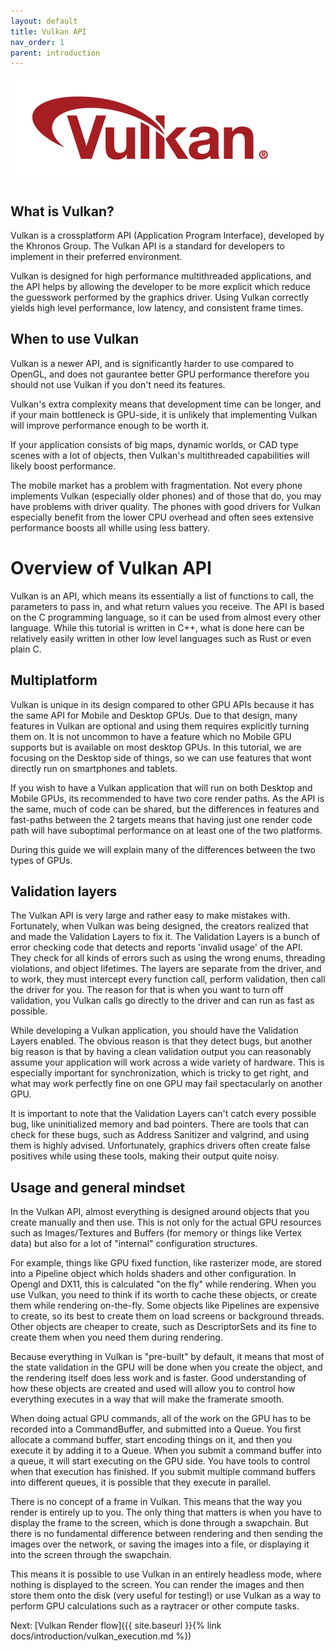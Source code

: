```yaml
---
layout: default
title: Vulkan API
nav_order: 1
parent: introduction
---
```


![VulkanLogo](/assets/images/Vulkan_170px_Dec16.jpg)

## What is Vulkan?

Vulkan is a crossplatform API (Application Program Interface), developed by the Khronos Group.
The Vulkan API is a standard for developers to implement in their preferred environment.

Vulkan is designed for high performance multithreaded applications, and the API helps by allowing the developer to be more explicit which reduce the guesswork performed by the graphics driver. Using Vulkan correctly yields high level performance, low latency, and consistent frame times.

## When to use Vulkan

Vulkan is a newer API, and is significantly harder to use compared to OpenGL, and does not gaurantee 
better GPU performance therefore you should not use Vulkan if you don't need its features.

Vulkan's extra complexity means that development time can be longer, and if your main bottleneck is GPU-side, 
it is unlikely that implementing Vulkan will improve performance enough to be worth it.

If your application consists of big maps, dynamic worlds, or CAD type scenes with a lot of objects, then Vulkan's multithreaded capabilities will likely boost performance.

The mobile market has a problem with fragmentation. Not every phone implements Vulkan (especially older phones) and of those that do, you may have problems with driver quality. The phones with good drivers for Vulkan especially benefit from the lower CPU overhead and often sees extensive performance boosts all whille using less battery.

# Overview of Vulkan API

Vulkan is an API, which means its essentially a list of functions to call, the parameters to pass in, and what return values you receive. 
The API is based on the C programming language, so it can be used from almost every other language. While this tutorial is written in C++, what is done here can be relatively easily written in other low level languages such as Rust or even plain C.

## Multiplatform

Vulkan is unique in its design compared to other GPU APIs because it has the same API for Mobile and Desktop GPUs. Due to that design, many features in Vulkan are optional and using them requires explicitly turning them on. It is not uncommon to have a feature which no Mobile GPU supports but is available on most desktop GPUs. In this tutorial, we are focusing on the Desktop side of things, so we can use features that wont directly run on smartphones and tablets. 

If you wish to have a Vulkan application that will run on both Desktop and Mobile GPUs, its recommended to have two core render paths. As the API is the same, much of code can be shared, but the differences in features and fast-paths between the 2 targets means that having just one render code path will have suboptimal performance on at least one of the two platforms. 

During this guide we will explain many of the differences between the two types of GPUs.

## Validation layers

The Vulkan API is very large and rather easy to make mistakes with. Fortunately, when Vulkan was being designed, the creators realized that and made the Validation Layers to fix it. The Validation Layers is a bunch of error checking code that detects and reports 'invalid usage' of the API. They check for all kinds of errors such as using the wrong enums, threading violations, and object lifetimes. The layers are separate from the driver, and to work, they must intercept every function call, perform validation, then call the driver for you. The reason for that is when you want to turn off validation, you Vulkan calls go directly to the driver and can run as fast as possible.

While developing a Vulkan application, you should have the Validation Layers enabled. The obvious reason is that they detect bugs, but another big reason is that by having a clean validation output you can reasonably assume your application will work across a wide variety of hardware. This is especially important for synchronization, which is tricky to get right, and what may work perfectly fine on one GPU may fail spectacularly on another GPU.

It is important to note that the Validation Layers can't catch every possible bug, like uninitialized memory and bad pointers. There are tools that can check for these bugs, such as Address Sanitizer and valgrind, and using them is highly advised. Unfortunately, graphics drivers often create false positives while using these tools, making their output quite noisy. 

## Usage and general mindset

In the Vulkan API, almost everything is designed around objects that you create manually and then use. This is not only for the actual GPU resources such as Images/Textures and Buffers (for memory or things like Vertex data) but also for a lot of "internal" configuration structures.

For example, things like GPU fixed function, like rasterizer mode, are stored into a Pipeline object which holds shaders and other configuration. In Opengl and DX11, this is calculated "on the fly" while rendering.
When you use Vulkan, you need to think if its worth to cache these objects, or create them while rendering on-the-fly. Some objects like Pipelines are expensive to create, so its best to create them on load screens or background threads. Other objects are cheaper to create, such as DescriptorSets and its fine to create them when you need them during rendering.

Because everything in Vulkan is "pre-built" by default, it means that most of the state validation in the GPU will be done when you create the object, and the rendering itself does less work and is faster. Good understanding of how these objects are created and used will allow you to control how everything executes in a way that will make the framerate smooth.

When doing actual GPU commands, all of the work on the GPU has to be recorded into a CommandBuffer, and submitted into a Queue. You first allocate a command buffer, start encoding things on it, and then you execute it by adding it to a Queue. When you submit a command buffer into a queue, it will start executing on the GPU side. You have tools to control when that execution has finished. If you submit multiple command buffers into different queues, it is possible that they execute in parallel.

There is no concept of a frame in Vulkan. This means that the way you render is entirely up to you. The only thing that matters is when you have to display the frame to the screen, which is done through a swapchain. But there is no fundamental difference between rendering and then sending the images over the network, or saving the images into a file, or displaying it into the screen through the swapchain.

This means it is possible to use Vulkan in an entirely headless mode, where nothing is displayed to the screen. You can render the images and then store them onto the disk (very useful for testing!) or use Vulkan as a way to perform GPU calculations such as a raytracer or other compute tasks.

Next: [Vulkan Render flow]({{ site.baseurl }}{% link docs/introduction/vulkan_execution.md %})